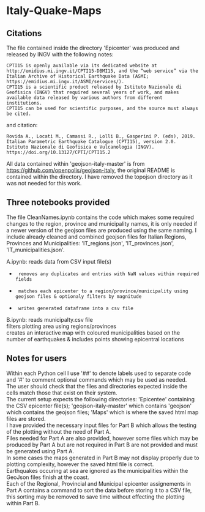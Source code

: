 # Italy-Quake-Maps

## Citations
The file contained inside the directory 'Epicenter' was produced and released by INGV with the following notes:
	
	CPTI15 is openly available via its dedicated website at http://emidius.mi.ingv.it/CPTI15-DBMI15, and the “web service” via the Italian Archive of Historical Earthquake Data (ASMI; https://emidius.mi.ingv.it/ASMI/services/).
	CPTI15 is a scientific product released by Istituto Nazionale di Geofisica (INGV) that required several years of work, and makes available data released by various authors from different institutions.
	CPTI15 can be used for scientific purposes, and the source must always be cited.
and citation: 
	
	Rovida A., Locati M., Camassi R., Lolli B., Gasperini P. (eds), 2019. Italian Parametric Earthquake Catalogue (CPTI15), version 2.0. Istituto Nazionale di Geofisica e Vulcanologia (INGV). https://doi.org/10.13127/CPTI/CPTI15.2

All data contained within 'geojson-italy-master' is from https://github.com/openpolis/geojson-italy, the original README is contained within the directory.
I have removed the topojson directory as it was not needed for this work.


## Three notebooks provided
The file CleanNames.ipynb contains the code which makes some required changes to the region, province and municipality names, it is only needed if a newer version of the geojson files are produced using the same naming.
I include already cleaned and combined geojson files for Italian Regions, Provinces and Municipalities: 'IT_regions.json', 'IT_provinces.json', 'IT_municipalities.json'.

A.ipynb: reads data from CSV input file(s)  
  - 	 removes any duplicates and entries with NaN values within required fields  
  - 	 matches each epicenter to a region/province/municipality using geojson files & optionaly filters by magnitude  
  - 	 writes generated dataframe into a csv file  

B.ipynb: reads municipalty.csv file  
	 filters plotting area using regions/provinces  
	 creates an interactive map with coloured municipalities based on the number of earthquakes & includes points showing epicentral locations  


## Notes for users
Within each Python cell I use '##' to denote labels used to separate code and '#' to comment optional commands which may be used as needed.  
The user should check that the files and directories expected inside the cells match those that exist on their system.  
The current setup expects the following directories: 'Epicentee' containing the CSV epicenter file(s); 'geojson-italy-master' which contains 'geojson' which contains the geojson files; 'Maps' which is where the saved html map files are stored.  
I have provided the necessary input files for Part B which allows the testing of the plotting without the need of Part A.  
Files needed for Part A are also provided, however some files which may be produced by Part A but are not required in Part B are not provided and must be generated using Part A.  
In some cases the maps generated in Part B may not display properly due to plotting complexity, however the saved html file is correct.  
Earthquakes occuring at sea are ignored as the municipalities within the GeoJson files finish at the coast.  
Each of the Regional, Provincial and Municipal epicenter assignements in Part A contains a command to sort the data before storing it to a CSV file, this sorting may be removed to save time without effecting the plotting within Part B.  

